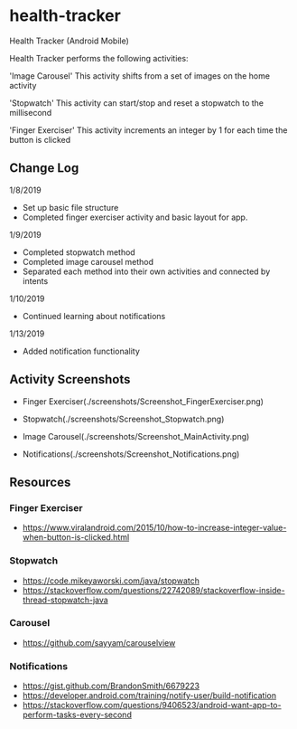 # health-tracker
Health Tracker (Android Mobile)

Health Tracker performs the following activities:

'Image Carousel'
This activity shifts from a set of images on the home activity

'Stopwatch'
This activity can start/stop and reset a stopwatch to the millisecond

'Finger Exerciser'
This activity increments an integer by 1 for each time the button is clicked


## Change Log
1/8/2019
- Set up basic file structure
- Completed finger exerciser activity and basic layout for app.

1/9/2019
- Completed stopwatch method
- Completed image carousel method
- Separated each method into their own activities and connected by intents

1/10/2019
- Continued learning about notifications

1/13/2019
- Added notification functionality

## Activity Screenshots
- Finger Exerciser(./screenshots/Screenshot_FingerExerciser.png)

- Stopwatch(./screenshots/Screenshot_Stopwatch.png)

- Image Carousel(./screenshots/Screenshot_MainActivity.png)

- Notifications(./screenshots/Screenshot_Notifications.png)

## Resources

### Finger Exerciser
* https://www.viralandroid.com/2015/10/how-to-increase-integer-value-when-button-is-clicked.html

### Stopwatch
* https://code.mikeyaworski.com/java/stopwatch
* https://stackoverflow.com/questions/22742089/stackoverflow-inside-thread-stopwatch-java

### Carousel
* https://github.com/sayyam/carouselview

### Notifications
* https://gist.github.com/BrandonSmith/6679223
* https://developer.android.com/training/notify-user/build-notification
* https://stackoverflow.com/questions/9406523/android-want-app-to-perform-tasks-every-second

